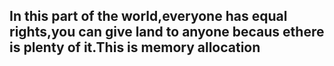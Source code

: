 <h2>In this part of the  world,everyone has equal rights,you can give land to anyone becaus ethere is plenty of it.This is memory allocation</h2>
